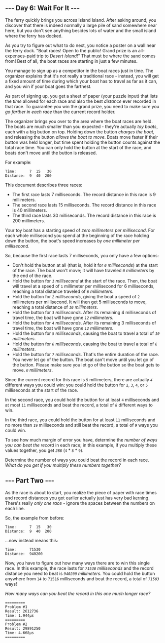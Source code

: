 <article class="day-desc"><h2>--- Day 6: Wait For It ---</h2><p>The ferry quickly brings you across Island Island. After asking around, you discover that there is indeed normally a large pile of sand somewhere near here, but you don't see anything besides lots of water and the small island where the ferry has docked.</p>
<p>As you try to figure out what to do next, you notice a poster on a wall near the ferry dock. "Boat races! Open to the public! Grand prize is an all-expenses-paid trip to <em>Desert Island</em>!" That must be where the sand comes from! Best of all, the boat races are starting in just a few minutes.</p>
<p>You manage to sign up as a competitor in the boat races just in time. The organizer explains that it's not really a traditional race - instead, you will get a fixed amount of time during which your boat has to travel as far as it can, and you win if your boat goes the farthest.</p>
<p>As part of signing up, you get a sheet of paper (your puzzle input) that lists the <em>time</em> allowed for each race and also the best <em>distance</em> ever recorded in that race. To guarantee you win the grand prize, you need to make sure you <em>go farther in each race</em> than the current record holder.</p>
<p>The organizer brings you over to the area where the boat races are held. The boats are much smaller than you expected - they're actually <em>toy boats</em>, each with a big button on top. Holding down the button <em>charges the boat</em>, and releasing the button <em>allows the boat to move</em>. Boats move faster if their button was held longer, but time spent holding the button counts against the total race time. You can only hold the button at the start of the race, and boats don't move until the button is released.</p>
<p>For example:</p>
<pre><code>Time:      7  15   30
Distance:  9  40  200
</code></pre>
<p>This document describes three races:</p>
<ul>
<li>The first race lasts 7 milliseconds. The record distance in this race is 9 millimeters.</li>
<li>The second race lasts 15 milliseconds. The record distance in this race is 40 millimeters.</li>
<li>The third race lasts 30 milliseconds. The record distance in this race is 200 millimeters.</li>
</ul>
<p>Your toy boat has a starting speed of <em>zero millimeters per millisecond</em>. For each whole millisecond you spend at the beginning of the race holding down the button, the boat's speed increases by <em>one millimeter per millisecond</em>.</p>
<p>So, because the first race lasts 7 milliseconds, you only have a few options:</p>
<ul>
<li>Don't hold the button at all (that is, hold it for <em><code>0</code> milliseconds</em>) at the start of the race. The boat won't move; it will have traveled <em><code>0</code> millimeters</em> by the end of the race.</li>
<li>Hold the button for <em><code>1</code> millisecond</em> at the start of the race. Then, the boat will travel at a speed of <code>1</code> millimeter per millisecond for 6 milliseconds, reaching a total distance traveled of <em><code>6</code> millimeters</em>.</li>
<li>Hold the button for <em><code>2</code> milliseconds</em>, giving the boat a speed of <code>2</code> millimeters per millisecond. It will then get 5 milliseconds to move, reaching a total distance of <em><code>10</code> millimeters</em>.</li>
<li>Hold the button for <em><code>3</code> milliseconds</em>. After its remaining 4 milliseconds of travel time, the boat will have gone <em><code>12</code> millimeters</em>.</li>
<li>Hold the button for <em><code>4</code> milliseconds</em>. After its remaining 3 milliseconds of travel time, the boat will have gone <em><code>12</code> millimeters</em>.</li>
<li>Hold the button for <em><code>5</code> milliseconds</em>, causing the boat to travel a total of <em><code>10</code> millimeters</em>.</li>
<li>Hold the button for <em><code>6</code> milliseconds</em>, causing the boat to travel a total of <em><code>6</code> millimeters</em>.</li>
<li>Hold the button for <em><code>7</code> milliseconds</em>. That's the entire duration of the race. You never let go of the button. The boat can't move until you let go of the button. Please make sure you let go of the button so the boat gets to move. <em><code>0</code> millimeters</em>.</li>
</ul>
<p>Since the current record for this race is <code>9</code> millimeters, there are actually <code><em>4</em></code> different ways you could win: you could hold the button for <code>2</code>, <code>3</code>, <code>4</code>, or <code>5</code> milliseconds at the start of the race.</p>
<p>In the second race, you could hold the button for at least <code>4</code> milliseconds and at most <code>11</code> milliseconds and beat the record, a total of <code><em>8</em></code> different ways to win.</p>
<p>In the third race, you could hold the button for at least <code>11</code> milliseconds and no more than <code>19</code> milliseconds and still beat the record, a total of <code><em>9</em></code> ways you could win.</p>
<p>To see how much margin of error you have, determine the <em>number of ways you can beat the record</em> in each race; in this example, if you multiply these values together, you get <code><em>288</em></code> (<code>4</code> * <code>8</code> * <code>9</code>).</p>
<p>Determine the number of ways you could beat the record in each race. <em>What do you get if you multiply these numbers together?</em></p>
</article>

<article class="day-desc"><h2 id="part2">--- Part Two ---</h2><p>As the race is about to start, you realize the piece of paper with race times and record distances you got earlier actually just has <span title="Keming!">very bad</span> <a href="https://en.wikipedia.org/wiki/Kerning" target="_blank">kerning</a>. There's really <em>only one race</em> - ignore the spaces between the numbers on each line.</p>
<p>So, the example from before:</p>
<pre><code>Time:      7  15   30
Distance:  9  40  200
</code></pre>
<p>...now instead means this:</p>
<pre><code>Time:      71530
Distance:  940200
</code></pre>
<p>Now, you have to figure out how many ways there are to win this single race. In this example, the race lasts for <em><code>71530</code> milliseconds</em> and the record distance you need to beat is <em><code>940200</code> millimeters</em>. You could hold the button anywhere from <code>14</code> to <code>71516</code> milliseconds and beat the record, a total of <code><em>71503</em></code> ways!</p>
<p><em>How many ways can you beat the record in this one much longer race?</em></p>
</article>

```
=========
Problem #1
Result: 2612736
Time: 1.944µs
=========
Problem #2
Result: 29891250
Time: 4.668µs
=========
```
